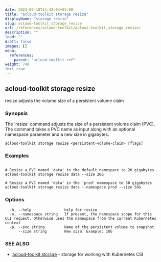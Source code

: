 ```yaml
---
date: 2023-09-18T14:42:04+02:00
title: "acloud-toolkit storage resize"
displayName: "storage resize"
slug: acloud-toolkit_storage_resize
url: /references/acloud-toolkit/acloud-toolkit_storage_resize/
description: ""
lead: ""
draft: false
images: []
menu:
  references:
    parent: "acloud-toolkit-ref"
weight: 748
toc: true
---
```

## acloud-toolkit storage resize

resize adjusts the volume size of a persistent volume claim

### Synopsis

The 'resize' command adjusts the size of a persistent volume claim (PVC). The command takes a PVC name as input along with an optional namespace parameter and a new size in gigabytes.

```
acloud-toolkit storage resize <persistent-volume-claim> [flags]
```

### Examples

```

# Resize a PVC named 'data' in the default namespace to 20 gigabytes
acloud-toolkit storage resize data --size 20G

# Resize a PVC named 'data' in the 'prod' namespace to 50 gigabytes
acloud-toolkit storage resize data --namespace prod --size 50G	  

```

### Options

```
  -h, --help               help for resize
  -n, --namespace string   If present, the namespace scope for this CLI request. Otherwise uses the namespace from the current Kubernetes context
  -p, --pvc string         Name of the persistent volume to snapshot
      --size string        New size. Example: 10G
```

### SEE ALSO

* [acloud-toolkit storage](/references/acloud-toolkit/acloud-toolkit_storage/)	 - storage for working with Kubernetes CSI

